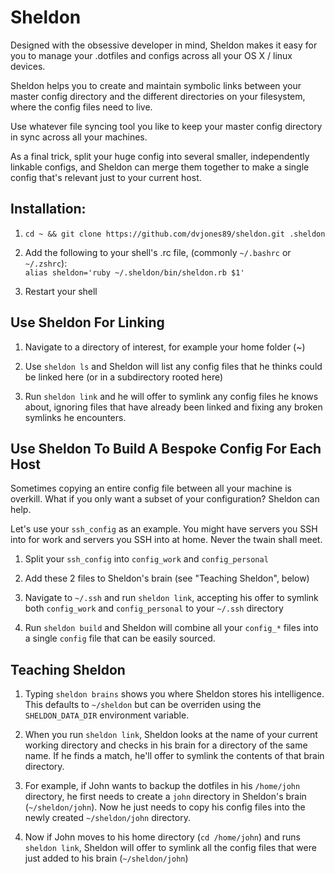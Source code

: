 # Sheldon

Designed with the obsessive developer in mind, Sheldon makes it easy for you to manage your .dotfiles and configs across all your OS X / linux devices.  

Sheldon helps you to create and maintain symbolic links between your master config directory and the different directories on your filesystem, where the config files need to live.

Use whatever file syncing tool you like to keep your master config directory in sync across all your machines.  

As a final trick, split your huge config into several smaller, independently linkable configs, and Sheldon can merge them together to make a single config that's relevant just to your current host.

## Installation:
1) `cd ~ && git clone https://github.com/dvjones89/sheldon.git .sheldon`

2) Add the following to your shell's .rc file, (commonly `~/.bashrc` or `~/.zshrc`):  
`alias sheldon='ruby ~/.sheldon/bin/sheldon.rb $1'`

3) Restart your shell


## Use Sheldon For Linking
1) Navigate to a directory of interest, for example your home folder (~)

2) Use `sheldon ls` and Sheldon will list any config files that he thinks could be linked here (or in a subdirectory rooted here)

3) Run `sheldon link` and he will offer to symlink any config files he knows about, ignoring files that have already been linked and fixing any broken symlinks he encounters.

## Use Sheldon To Build A Bespoke Config For Each Host
Sometimes copying an entire config file between all your machine is overkill. What if you only want a subset of your configuration? Sheldon can help.  

Let's use your `ssh_config` as an example. You might have servers you SSH into for work and servers you SSH into at home. Never the twain shall meet.

1) Split your `ssh_config` into `config_work`  and `config_personal`

2) Add these 2 files to Sheldon's brain (see "Teaching Sheldon", below)

3) Navigate to `~/.ssh` and run `sheldon link`, accepting his offer to symlink both `config_work` and `config_personal` to your `~/.ssh` directory

4) Run `sheldon build` and Sheldon will combine all your `config_*` files into a single `config` file that can be easily sourced.

## Teaching Sheldon
1) Typing `sheldon brains` shows you where Sheldon stores his intelligence. This defaults to `~/sheldon` but can be overriden using the `SHELDON_DATA_DIR` environment variable.
  
2) When you run `sheldon link`, Sheldon looks at the name of your current working directory and checks in his brain for a directory of the same name. If he finds a match, he'll offer to symlink the contents of that brain directory.

3) For example, if John wants to backup the dotfiles in his `/home/john` directory, he first needs to create a `john` directory in Sheldon's brain (`~/sheldon/john`). Now he just needs to copy his config files into the newly created `~/sheldon/john` directory.

4) Now if John moves to his home directory (`cd /home/john`) and runs `sheldon link`, Sheldon will offer to symlink all the config files that were just added to his brain (`~/sheldon/john`)
